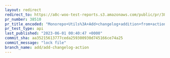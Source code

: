 ```yaml
---
layout: redirect
redirect_to: https://a8c-woo-test-reports.s3.amazonaws.com/public/pr/38510/api/index.html
pr_number: 38510
pr_title_encoded: "Monorepo+Utils%3A+Add+changelog+addition+from+actions"
pr_test_type: api
last_published: "2023-06-01 00:40:47 +0000"
commit_sha: aa35215613777ceda259300930d745166ce74a25
commit_message: "lock file"
branch_name: add/add-changelog-action
---
```

